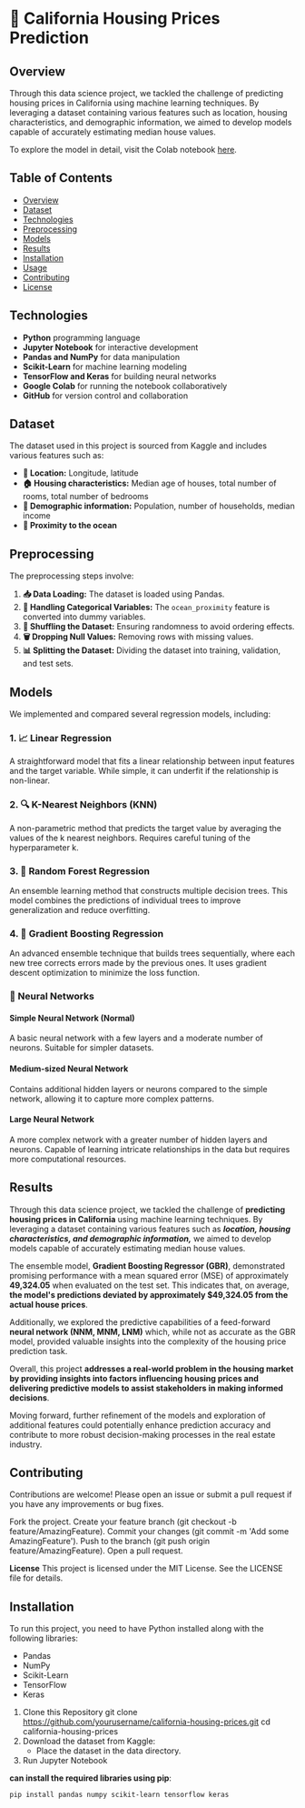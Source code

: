 # 🏡 California Housing Prices Prediction

## Overview

Through this data science project, we tackled the challenge of predicting housing prices in California using machine learning techniques. By leveraging a dataset containing various features such as location, housing characteristics, and demographic information, we aimed to develop models capable of accurately estimating median house values.

To explore the model in detail, visit the Colab notebook [here](https://colab.research.google.com/drive/1-0QJfACRuZeP-PPDraePU2plXuEYJt0A?usp=sharing).

## Table of Contents

- [Overview](#overview)
- [Dataset](#dataset)
- [Technologies](#technologies)
- [Preprocessing](#preprocessing)
- [Models](#models)
- [Results](#results)
- [Installation](#installation)
- [Usage](#usage)
- [Contributing](#contributing)
- [License](#license)

## Technologies
- **Python** programming language
- **Jupyter Notebook** for interactive development
- **Pandas and NumPy** for data manipulation
- **Scikit-Learn** for machine learning modeling
- **TensorFlow and Keras** for building neural networks
- **Google Colab** for running the notebook collaboratively
- **GitHub** for version control and collaboration

## Dataset

The dataset used in this project is sourced from Kaggle and includes various features such as:

- **📍 Location:** Longitude, latitude
- **🏠 Housing characteristics:** Median age of houses, total number of rooms, total number of bedrooms
- **👥 Demographic information:** Population, number of households, median income
- **🌊 Proximity to the ocean**

## Preprocessing

The preprocessing steps involve:

1. **📥 Data Loading:** The dataset is loaded using Pandas.
2. **🧾 Handling Categorical Variables:** The `ocean_proximity` feature is converted into dummy variables.
3. **🔀 Shuffling the Dataset:** Ensuring randomness to avoid ordering effects.
4. **🗑️ Dropping Null Values:** Removing rows with missing values.
5. **📊 Splitting the Dataset:** Dividing the dataset into training, validation, and test sets.

## Models

We implemented and compared several regression models, including:

### 1. 📈 Linear Regression
A straightforward model that fits a linear relationship between input features and the target variable. While simple, it can underfit if the relationship is non-linear.

### 2. 🔍 K-Nearest Neighbors (KNN)
A non-parametric method that predicts the target value by averaging the values of the k nearest neighbors. Requires careful tuning of the hyperparameter k.

### 3. 🌳 Random Forest Regression
An ensemble learning method that constructs multiple decision trees. This model combines the predictions of individual trees to improve generalization and reduce overfitting.

### 4. 🚀 Gradient Boosting Regression
An advanced ensemble technique that builds trees sequentially, where each new tree corrects errors made by the previous ones. It uses gradient descent optimization to minimize the loss function.

### 🤖 Neural Networks

#### Simple Neural Network (Normal)
A basic neural network with a few layers and a moderate number of neurons. Suitable for simpler datasets.

#### Medium-sized Neural Network
Contains additional hidden layers or neurons compared to the simple network, allowing it to capture more complex patterns.

#### Large Neural Network
A more complex network with a greater number of hidden layers and neurons. Capable of learning intricate relationships in the data but requires more computational resources.

## Results

Through this data science project, we tackled the challenge of **predicting housing prices in California** using machine learning techniques. By leveraging a dataset containing various features such as ***location, housing characteristics, and demographic information,*** we aimed to develop models capable of accurately estimating median house values.

The ensemble model, **Gradient Boosting Regressor (GBR)**, demonstrated promising performance with a mean squared error (MSE) of approximately **49,324.05** when evaluated on the test set. This indicates that, on average, **the model's predictions deviated by approximately $49,324.05 from the actual house prices**.

Additionally, we explored the predictive capabilities of a feed-forward **neural network (NNM, MNM, LNM)** which, while not as accurate as the GBR model, provided valuable insights into the complexity of the housing price prediction task.

Overall, this project **addresses a real-world problem in the housing market by providing insights into factors influencing housing prices and delivering predictive models to assist stakeholders in making informed decisions**.

Moving forward, further refinement of the models and exploration of additional features could potentially enhance prediction accuracy and contribute to more robust decision-making processes in the real estate industry.


## Contributing
Contributions are welcome! Please open an issue or submit a pull request if you have any improvements or bug fixes.

Fork the project.
Create your feature branch (git checkout -b feature/AmazingFeature).
Commit your changes (git commit -m 'Add some AmazingFeature').
Push to the branch (git push origin feature/AmazingFeature).
Open a pull request.

**License**
This project is licensed under the MIT License. See the LICENSE file for details.


## Installation

To run this project, you need to have Python installed along with the following libraries:

- Pandas
- NumPy
- Scikit-Learn
- TensorFlow
- Keras

1. Clone this Repository
   git clone https://github.com/yourusername/california-housing-prices.git
   cd california-housing-prices
2. Download the dataset from Kaggle:
    - Place the dataset in the data directory.
3. Run Jupyter Notebook

**can install the required libraries using pip**:

```bash
pip install pandas numpy scikit-learn tensorflow keras
